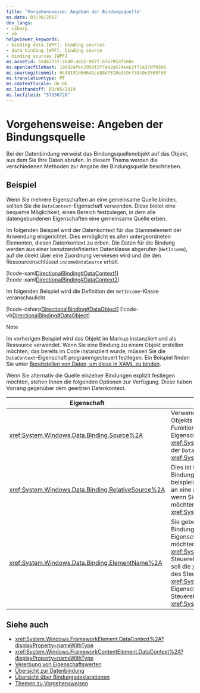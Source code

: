 ```yaml
---
title: 'Vorgehensweise: Angeben der Bindungsquelle'
ms.date: 03/30/2017
dev_langs:
- csharp
- vb
helpviewer_keywords:
- binding data [WPF], binding sources
- data binding [WPF], binding source
- binding sources [WPF]
ms.assetid: 55d47757-2648-4a52-987f-b767953f168c
ms.openlocfilehash: 105924fec2956f2f74a2a574ee62f71a37df9366
ms.sourcegitcommit: 0c48191d6d641ce88d7510e319cf38c0e35697d0
ms.translationtype: MT
ms.contentlocale: de-DE
ms.lasthandoff: 03/05/2019
ms.locfileid: "57356720"
---
```

# <a name="how-to-specify-the-binding-source"></a>Vorgehensweise: Angeben der Bindungsquelle
Bei der Datenbindung verweist das Bindungsquellenobjekt auf das Objekt, aus dem Sie Ihre Daten abrufen. In diesem Thema werden die verschiedenen Methoden zur Angabe der Bindungsquelle beschrieben.  
  
## <a name="example"></a>Beispiel  
 Wenn Sie mehrere Eigenschaften an eine gemeinsame Quelle binden, sollten Sie die `DataContext`-Eigenschaft verwenden. Diese bietet eine bequeme Möglichkeit, einen Bereich festzulegen, in dem alle datengebundenen Eigenschaften eine gemeinsame Quelle erben.  
  
 Im folgenden Beispiel wird der Datenkontext für das Stammelement der Anwendung eingerichtet. Dies ermöglicht es allen untergeordneten Elementen, diesen Datenkontext zu erben. Die Daten für die Bindung werden aus einer benutzerdefinierten Datenklasse abgerufen (`NetIncome`), auf die direkt über eine Zuordnung verwiesen wird und die den Ressourcenschlüssel `incomeDataSource` erhält.  
  
 [!code-xaml[DirectionalBinding#DataContext1](~/samples/snippets/csharp/VS_Snippets_Wpf/DirectionalBinding/CSharp/Page1.xaml#datacontext1)]  
[!code-xaml[DirectionalBinding#DataContext2](~/samples/snippets/csharp/VS_Snippets_Wpf/DirectionalBinding/CSharp/Page1.xaml#datacontext2)]  
  
 Im folgenden Beispiel wird die Definition der `NetIncome`-Klasse veranschaulicht.  
  
 [!code-csharp[DirectionalBinding#DataObject](~/samples/snippets/csharp/VS_Snippets_Wpf/DirectionalBinding/CSharp/billsdata.cs#dataobject)]
 [!code-vb[DirectionalBinding#DataObject](~/samples/snippets/visualbasic/VS_Snippets_Wpf/DirectionalBinding/VisualBasic/NetIncome.vb#dataobject)]  
  
> [!NOTE]
>  Im vorherigen Beispiel wird das Objekt im Markup instanziiert und als Ressource verwendet. Wenn Sie eine Bindung zu einem Objekt erstellen möchten, das bereits im Code instanziiert wurde, müssen Sie die `DataContext`-Eigenschaft programmgesteuert festlegen. Ein Beispiel finden Sie unter [Bereitstellen von Daten, um diese in XAML zu binden](how-to-make-data-available-for-binding-in-xaml.md).  
  
 Wenn Sie alternativ die Quelle einzelner Bindungen explizit festlegen möchten, stehen Ihnen die folgenden Optionen zur Verfügung. Diese haben Vorrang gegenüber dem geerbten Datenkontext.  
  
|Eigenschaft|Beschreibung|  
|--------------|-----------------|  
|<xref:System.Windows.Data.Binding.Source%2A>|Verwenden Sie diese Eigenschaft, um als Quelle die Instanz eines Objekts festzulegen. Wenn Sie nicht benötigen, dass die Funktionalität der Einrichtung eines Bereichs erbt die mehrere Eigenschaften denselben Datenkontext, können Sie verwenden die <xref:System.Windows.Data.Binding.Source%2A> -Eigenschaft anstelle der `DataContext` Eigenschaft. Weitere Informationen finden Sie unter <xref:System.Windows.Data.Binding.Source%2A>.|  
|<xref:System.Windows.Data.Binding.RelativeSource%2A>|Dies ist hilfreich, wenn Sie die Quelle relativ zum Speicherort Ihres Bindungsziels festlegen möchten. Sie können diese Eigenschaft beispielsweise verwenden, wenn Sie eine Eigenschaft Ihres Elements an eine andere Eigenschaft desselben Elements binden möchten oder wenn Sie eine Bindung in einem Stil oder einer Vorlage definieren möchten. Weitere Informationen finden Sie unter <xref:System.Windows.Data.Binding.RelativeSource%2A>.|  
|<xref:System.Windows.Data.Binding.ElementName%2A>|Sie geben eine Zeichenfolge an, die das Element darstellt, an das die Bindung erfolgen soll. Dies ist hilfreich, wenn Sie eine Bindung zur Eigenschaft eines anderen Elements Ihrer Anwendung erstellen möchten. Angenommen, Sie verwenden möchten eine <xref:System.Windows.Controls.Slider> steuern die Höhe eines anderen Steuerelements in der Anwendung oder wenn die Bindung erfolgen soll die <xref:System.Windows.Controls.ContentControl.Content%2A> des Steuerelements die <xref:System.Windows.Controls.Primitives.Selector.SelectedValue%2A> Eigenschaft Ihre <xref:System.Windows.Controls.ListBox> Steuerelement. Weitere Informationen finden Sie unter <xref:System.Windows.Data.Binding.ElementName%2A>.|  
  
## <a name="see-also"></a>Siehe auch
- <xref:System.Windows.FrameworkElement.DataContext%2A?displayProperty=nameWithType>
- <xref:System.Windows.FrameworkContentElement.DataContext%2A?displayProperty=nameWithType>
- [Vererbung von Eigenschaftswerten](../advanced/property-value-inheritance.md)
- [Übersicht zur Datenbindung](data-binding-overview.md)
- [Übersicht über Bindungsdeklarationen](binding-declarations-overview.md)
- [Themen zu Vorgehensweisen](data-binding-how-to-topics.md)
